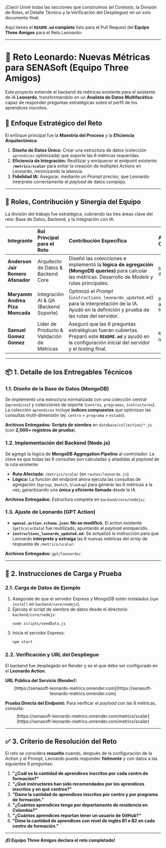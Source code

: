 ¡Claro\! Uniré todas las secciones que construimos (el Contexto, la División de Roles, el Detalle Técnico y la Verificación del Despliegue) en un solo documento final.

Aquí tienes el **`README.md` completo** listo para el Pull Request del **Equipo Three Amigos** para el Reto Leonardo:

-----

# 🚀 Reto Leonardo: Nuevas Métricas para SENASoft (Equipo Three Amigos)

Este proyecto extiende el backend de métricas existente para el asistente de IA **Leonardo**, transformándolo en un **Analista de Datos Multifacético** capaz de responder preguntas estratégicas sobre el perfil de los aprendices inscritos.

## 🎯 Enfoque Estratégico del Reto

El enfoque principal fue la **Maestría del Proceso** y la **Eficiencia Arquitectónica**:

1.  **Diseño de Datos Único:** Crear una estructura de datos (colección `aprendices` optimizada) que soporte las 6 métricas requeridas.
2.  **Eficiencia de Integración:** Reutilizar y enriquecer el endpoint existente **`/metrics/scalar`** para evitar la creación de múltiples *Actions* en Leonardo, minimizando la latencia.
3.  **Fidelidad IA:** Asegurar, mediante un *Prompt* preciso, que Leonardo interprete correctamente el *payload* de datos complejo.

-----

## 👥 Roles, Contribución y Sinergia del Equipo

La división del trabajo fue estratégica, cubriendo las tres áreas clave del reto: Base de Datos, Backend, y la Integración con IA.

| Integrante | Rol Principal para el Reto | Contribución Específica | Archivos/Componentes Clave |
| :--- | :--- | :--- | :--- |
| **Anderson Jair Romero Afanador** | Arquitecto de Datos & Backend Core | Diseñó las colecciones e implementó la **lógica de agregación (MongoDB queries)** para calcular las métricas. Desarrollo de *Models* y rutas principales. | `backend/core/nodejs/`, `database/collection/` |
| **Maryamm Andrea Piza Moncada** | Integración AI & QA (Backend Soporte) | Optimizó el *Prompt* (`instructions_leonardo_updated.md`) para la interpretación de la IA. Ayudó en la definición y prueba de las rutas del servidor. | `gpt/leonardo/` y archivos de *rutas* en `backend/core/nodejs/` |
| **Samuel Gomez Gomez** | Líder de Producto & Validación de Métricas | Aseguró que las 6 preguntas estratégicas fueran cubiertas. Preparó este **`README.md`** y ayudó en la configuración inicial del servidor y el *testing* final. | `README.md`, Testing de métricas y `server.js` |

-----

## 📦 1. Detalle de los Entregables Técnicos

### 1.1. Diseño de la Base de Datos (MongoDB)

Se implementó una estructura normalizada con una colección central (`aprendices`) y colecciones de soporte (`centros`, `programas`, `instructores`). La colección `aprendices` incluye **índices compuestos** que optimizan las consultas multi-dimensión (ej: `centro` + `programa` + `estado`).

**Archivos Entregados:** **Scripts de siembra** en `database/collection/*.js` (con **2,000+ registros de prueba**).

### 1.2. Implementación del Backend (Node.js)

Se agregó la lógica de **MongoDB Aggregation Pipeline** al controlador. La clave es que todas las 6 consultas son calculadas y añadidas al *payload* de la ruta existente:

  * **Ruta Afectada:** `/metrics/scalar` (en `routes/leonardo.js`)
  * **Lógica:** La función del endpoint ahora ejecuta las consultas de agregación (`$group`, `$match`, `$lookup`) para generar las 6 métricas a la vez, garantizando una **única y eficiente llamada** desde la IA.

**Archivos Entregados:** Estructura completa en `backend/core/nodejs/`.

### 1.3. Ajuste de Leonardo (GPT Action)

  * **`openai.action.schema.json`:** **No se modificó.** El action existente (`getScalarData`) fue reutilizado, apuntando al *payload* enriquecido.
  * **`instructions_leonardo_updated.md`:** Se actualizó la instrucción para que Leonardo **interprete y extraiga** las 6 nuevas métricas del *array* de respuesta de `/metrics/scalar`.

**Archivos Entregados:** `gpt/leonardo/`.

-----

## 💾 2. Instrucciones de Carga y Prueba

### 2.1. Carga de Datos de Ejemplo

1.  Asegúrate de que el servidor Express y MongoDB estén instalados (`npm install` en `backend/core/nodejs`).
2.  Ejecuta el script de siembra de datos desde el directorio `backend/core/nodejs`:
    ```bash
    node scripts/seedData.js
    ```
3.  Inicia el servidor Express:
    ```bash
    npm start
    ```

### 2.2. Verificación y URL del Despliegue

El backend fue desplegado en Render y es el que debe ser configurado en el **Leonardo Action**.

**URL Pública del Servicio (Render):**
$$\text{[https://senasoft-leonardo-metrics.onrender.com](https://senasoft-leonardo-metrics.onrender.com)}$$

**Prueba Directa del Endpoint:**
Para verificar el *payload* con las 6 métricas, consulta:
$$\text{[https://senasoft-leonardo-metrics.onrender.com/metrics/scalar](https://senasoft-leonardo-metrics.onrender.com/metrics/scalar)}$$

-----

## ✅ 3. Criterio de Resolución del Reto

El reto se considera **resuelto** cuando, después de la configuración de la Action y el Prompt, Leonardo pueda responder **fielmente** y con datos a las siguientes 6 preguntas:

1.  **"¿Cuál es la cantidad de aprendices inscritos por cada centro de formación?"**
2.  **"¿Qué instructores han sido recomendados por los aprendices inscritos y en qué centros?"**
3.  **"Dame la cantidad de aprendices inscritos por centro y por programa de formación."**
4.  **"¿Cuántos aprendices tengo por departamento de residencia en Colombia?"**
5.  **"¿Cuántos aprendices reportan tener un usuario de GitHub?"**
6.  **"Dime la cantidad de aprendices con nivel de inglés B1 o B2 en cada centro de formación."**

-----

**¡El Equipo Three Amigos declara el reto completado\!**